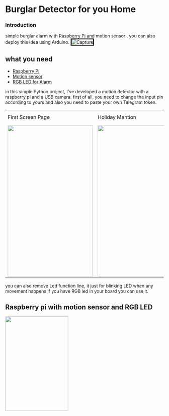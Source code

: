 # Burglar Detector for you Home
### Introduction
simple burglar alarm with Raspberry Pi and motion sensor , you can also deploy this idea using Arduino.
<img src="https://i.ibb.co/02LZMFw/Capture.jpg" alt="Capture" border="3">

## what you need

- [Raspberry Pi](#-)
- [Motion sensor](#-)
- [RGB LED for Alarm](#-)

in this simple Python project, I've developed a motion detector with a raspberry pi and a USB camera.
first of all, you need to change the input pin according to yours and also you need to paste your own Telegram token.


<table>
  <tr>
    <td>First Screen Page</td>
     <td>Holiday Mention</td>
     <td>Present day in purple and selected day in pink</td>
  </tr>
  <tr>
    <td><img src="https://user-images.githubusercontent.com/6876758/100547845-4aa1ba80-3269-11eb-9909-9f7c6e3fa9ca.jpeg" width=270 height=480></td>
    <td><img src="https://user-images.githubusercontent.com/6876758/100543253-4f597500-324f-11eb-9823-8dbae7a9fbc9.jpg" width=270 height=480></td>
    <td><img src="https://user-images.githubusercontent.com/6876758/100543258-5b453700-324f-11eb-988f-dc445879cee9.png" width=270 height=480></td>
  </tr>
 </table>




you can also remove Led function line, it just for blinking LED when any movement happens if you have RGB led in your board you can use it.
## Raspberry pi with motion sensor and RGB LED

<img src="" height="300" width="200"> 

